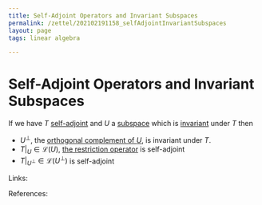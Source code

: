 ```yaml
---
title: Self-Adjoint Operators and Invariant Subspaces
permalink: /zettel/202102191158_selfAdjointInvariantSubspaces
layout: page
tags: linear algebra

---
```

# Self-Adjoint Operators and Invariant Subspaces

If we have $T$ [self-adjoint](202102162040_selfAdjointOperator) and $U$ a [subspace](202102061429_subspaceDefinition) which is 
[invariant](202102120907_invariantSubspace) under $T$ then
- $U^{\bot}$, the [orthogonal complement of $U$](202102151112_orthogonalComplementDefinition), is invariant under $T$.
- $T \vert_U \in \mathcal{L}(U)$, [the restriction operator](202102121258_restrictionOperatorDefinition) is self-adjoint
- $T \vert_{U^{\bot}} \in \mathcal{L}(U^{\bot})$ is self-adjoint

Links: 

References: 

